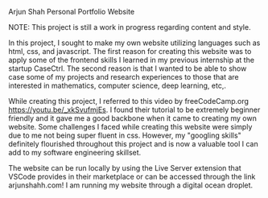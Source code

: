 Arjun Shah Personal Portfolio Website

NOTE: This project is still a work in progress regarding content and style.

In this project, I sought to make my own website utilizing languages such as html, css, and javascript.
The first reason for creating this website was to apply some of the frontend skills I learned in my previous
internship at the startup CaseCtrl. The second reason is that I wanted to be able to show case some of my
projects and research experiences to those that are interested in mathematics, computer science, deep learning, etc,.

While creating this project, I referred to this video by freeCodeCamp.org https://youtu.be/_xkSvufmjEs. 
I found their tutorial to be extremely beginner friendly and it gave me a good backbone when it came to creating my own website. 
Some challenges I faced while creating this website were simply due to me not being super fluent in css. 
However, my "googling skills" definitely flourished throughout this project and is now a valuable tool I can add to my software engineering skillset.

The website can be run locally by using the Live Server extension that VSCode provides in their marketplace or 
can be accessed through the link arjunshahh.com! I am running my website through a digital ocean droplet. 
